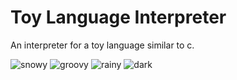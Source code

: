 # Toy Language Interpreter

An interpreter for a toy language similar to c.

![snowy](https://user-images.githubusercontent.com/23582924/35066139-49aada28-fbd8-11e7-89b4-c726b3a955d4.png)
![groovy](https://user-images.githubusercontent.com/23582924/35070585-643024f8-fbe6-11e7-9179-a392fb5a5aa1.png)
![rainy](https://user-images.githubusercontent.com/23582924/35066141-49c6542e-fbd8-11e7-9a10-d5c453d26ca0.png)
![dark](https://user-images.githubusercontent.com/23582924/35066142-49e8c4aa-fbd8-11e7-932d-b151d76957ed.png)
